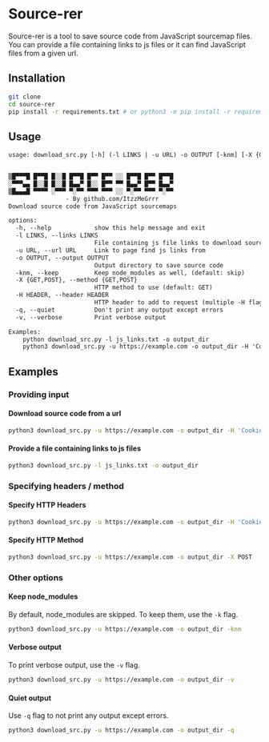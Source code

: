 # Source-rer

Source-rer is a tool to save source code from JavaScript sourcemap files. You can provide a file containing links to js files or it can find JavaScript files from a given url.

## Installation

```bash
git clone
cd source-rer
pip install -r requirements.txt # or python3 -m pip install -r requirements.txt
```

## Usage

```txt
usage: download_src.py [-h] (-l LINKS | -u URL) -o OUTPUT [-knm] [-X {GET,POST}] [-H HEADER] [-q] [-v]


▒█▀▀▀█ █▀▀█ █░░█ █▀▀█ █▀▀ █▀▀ ░░ █▀▀█ █▀▀ █▀▀█
░▀▀▀▄▄ █░░█ █░░█ █▄▄▀ █░░ █▀▀ ▀▀ █▄▄▀ █▀▀ █▄▄▀
▒█▄▄▄█ ▀▀▀▀ ░▀▀▀ ▀░▀▀ ▀▀▀ ▀▀▀ ░░ ▀░▀▀ ▀▀▀ ▀░▀▀
                - By github.com/ItzzMeGrrr
Download source code from JavaScript sourcemaps

options:
  -h, --help            show this help message and exit
  -l LINKS, --links LINKS
                        File containing js file links to download source code from
  -u URL, --url URL     Link to page find js links from
  -o OUTPUT, --output OUTPUT
                        Output directory to save source code
  -knm, --keep          Keep node_modules as well, (default: skip)
  -X {GET,POST}, --method {GET,POST}
                        HTTP method to use (default: GET)
  -H HEADER, --header HEADER
                        HTTP header to add to request (multiple -H flags are accepted)
  -q, --quiet           Don't print any output except errors
  -v, --verbose         Print verbose output

Examples:
    python download_src.py -l js_links.txt -o output_dir
    python3 download_src.py -u https://example.com -o output_dir -H 'Cookie: SESSION=1234567890'
```

## Examples

### Providing input

#### Download source code from a url

```bash
python3 download_src.py -u https://example.com -o output_dir -H 'Cookie: SESSION=1234567890'
```

#### Provide a file containing links to js files

```bash
python3 download_src.py -l js_links.txt -o output_dir
```

### Specifying headers / method

#### Specify HTTP Headers

```bash
python3 download_src.py -u https://example.com -o output_dir -H 'Cookie: SESSION=1234567890' -H 'User-Agent: Mozilla/5.0 (X11; Linux x86_64; rv:78.0) Gecko/20100101 Firefox/78.0'
```

#### Specify HTTP Method

```bash
python3 download_src.py -u https://example.com -o output_dir -X POST
```

### Other options

#### Keep node_modules

By default, node_modules are skipped. To keep them, use the `-k` flag.

```bash
python3 download_src.py -u https://example.com -o output_dir -knm
```

#### Verbose output

To print verbose output, use the `-v` flag.

```bash
python3 download_src.py -u https://example.com -o output_dir -v
```

#### Quiet output

Use `-q` flag to not print any output except errors.

```bash
python3 download_src.py -u https://example.com -o output_dir -q
```
